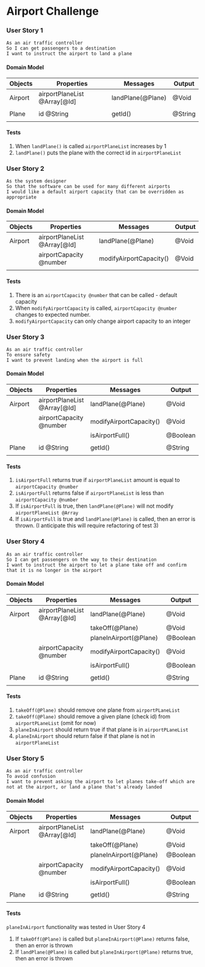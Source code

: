 # Airport Challenge


### User Story 1

``` 
As an air traffic controller
So I can get passengers to a destination
I want to instruct the airport to land a plane
```

#### Domain Model
| Objects     | Properties                     | Messages          | Output   |
| ----------- | ------------------------------ | ----------------- | -------- |
| Airport     | airportPlaneList @Array[@Id]   | landPlane(@Plane) | @Void    |
|             |                                |                   |          |
| Plane       | id @String                     | getId()           | @String  |
|             |                                |                   |          |

#### Tests
1. When `landPlane()` is called `airportPlaneList` increases by 1
2. `landPlane()` puts the plane with the correct id in `airportPlaneList`


### User Story 2

```
As the system designer
So that the software can be used for many different airports
I would like a default airport capacity that can be overridden as appropriate
```

#### Domain Model
| Objects     | Properties                      | Messages               | Output  |
| ----------- | ------------------------------- | -----------------------| --------|
| Airport     | airportPlaneList @Array[@Id]    | landPlane(@Plane)      | @Void   |
|             | airportCapacity @number         | modifyAirportCapacity()| @Void   |
|             |                                 |                        |         |

#### Tests
1. There is an `airportCapacity @number` that can be called - default capacity
2. When `modifyAirportCapacity` is called, `airportCapacity @number` changes to expected number.
3. `modifyAirportCapacity` can only change airport capacity to an integer


### User Story 3

```
As an air traffic controller
To ensure safety
I want to prevent landing when the airport is full
```

#### Domain Model
| Objects     | Properties                     | Messages               | Output   |
| ----------- | ------------------------------ | ---------------------- | -------- |
| Airport     | airportPlaneList @Array[@Id]   | landPlane(@Plane)      | @Void    |
|             | airportCapacity @number        | modifyAirportCapacity()| @Void    |
|             |                                | isAirportFull()        | @Boolean |
|             |                                |                        |          |
| Plane       | id @String                     | getId()                | @String  |
|             |                                |                        |          |

#### Tests
1. `isAirportFull` returns true if `airportPlaneList` amount is equal to `airportCapacity @number`
2. `isAirportFull` returns false if `airportPlaneList` is less than `airportCapacity @number`
3. If `isAirportFull` is true, then `landPlane(@Plane)` will not modify `airportPlaneList @Array`
4. If `isAirportFull` is true and `landPlane(@Plane)` is called, then an error is thrown. (I anticipate this will require refactoring of test 3)

### User Story 4

```
As an air traffic controller
So I can get passengers on the way to their destination
I want to instruct the airport to let a plane take off and confirm that it is no longer in the airport
```

#### Domain Model
| Objects     | Properties                     | Messages               | Output   |
| ----------- | ------------------------------ | ---------------------- | -------- |
| Airport     | airportPlaneList @Array[@Id]   | landPlane(@Plane)      | @Void    |
|             |                                | takeOff(@Plane)        | @Void    |
|             |                                | planeInAirport(@Plane) | @Boolean |
|             | airportCapacity @number        | modifyAirportCapacity()| @Void    |
|             |                                | isAirportFull()        | @Boolean |
|             |                                |                        |          |
| Plane       | id @String                     | getId()                | @String  |
|             |                                |                        |          |

#### Tests
1. `takeOff(@Plane)` should remove one plane from `airportPLaneList`
2. `takeOff(@Plane)` should remove a given plane (check id) from `airportPLaneList` (omit for now)
3. `planeInAirport` should return true if that plane is in `airportPLaneList`
4. `planeInAirport` should return false if that plane is not in `airportPlaneList`

### User Story 5

```
As an air traffic controller
To avoid confusion
I want to prevent asking the airport to let planes take-off which are not at the airport, or land a plane that's already landed
```

#### Domain Model
| Objects     | Properties                     | Messages               | Output   |
| ----------- | ------------------------------ | ---------------------- | -------- |
| Airport     | airportPlaneList @Array[@Id]   | landPlane(@Plane)      | @Void    |
|             |                                | takeOff(@Plane)        | @Void    |
|             |                                | planeInAirport(@Plane) | @Boolean |
|             | airportCapacity @number        | modifyAirportCapacity()| @Void    |
|             |                                | isAirportFull()        | @Boolean |
|             |                                |                        |          |
| Plane       | id @String                     | getId()                | @String  |
|             |                                |                        |          |

#### Tests

`planeInAirport` functionality was tested in User Story 4
1. If `takeOff(@Plane)` is called but `planeInAirport(@Plane)` returns false, then an error is thrown
2. If `landPlane(@Plane)` is called but `planeInAirport(@Plane)` returns true, then an error is thrown